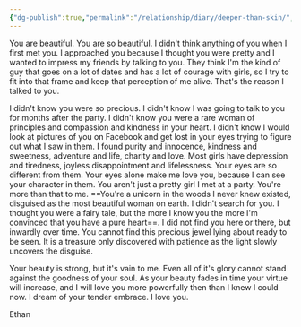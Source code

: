```yaml
---
{"dg-publish":true,"permalink":"/relationship/diary/deeper-than-skin/","tags":["diary","letters","crush"],"created":"Mar 14, 2020, 10:28 PM","updated":""}
---
```



You are beautiful. You are so beautiful. I didn't think anything of you when I first met you. I approached you because I thought you were pretty and I wanted to impress my friends by talking to you. They think I'm the kind of guy that goes on a lot of dates and has a lot of courage with girls, so I try to fit into that frame and keep that perception of me alive. That's the reason I talked to you.

I didn't know you were so precious. I didn't know I was going to talk to you for months after the party. I didn't know you were a rare woman of principles and compassion and kindness in your heart. I didn't know I would look at pictures of you on Facebook and get lost in your eyes trying to figure out what I saw in them. I found purity and innocence, kindness and sweetness, adventure and life, charity and love. Most girls have depression and tiredness, joyless disappointment and lifelessness. Your eyes are so different from them. Your eyes alone make me love you, because I can see your character in them. You aren't just a pretty girl I met at a party. You're more than that to me. ==You're a unicorn in the woods I never knew existed, disguised as the most beautiful woman on earth. I didn't search for you. I thought you were a fairy tale, but the more I know you the more I'm convinced that you have a pure heart==. I did not find you here or there, but inwardly over time. You cannot find this precious jewel lying about ready to be seen. It is a treasure only discovered with patience as the light slowly uncovers the disguise.

Your beauty is strong, but it's vain to me. Even all of it's glory cannot stand against the goodness of your soul. As your beauty fades in time your virtue will increase, and I will love you more powerfully then than I knew I could now. I dream of your tender embrace. I love you.

Ethan